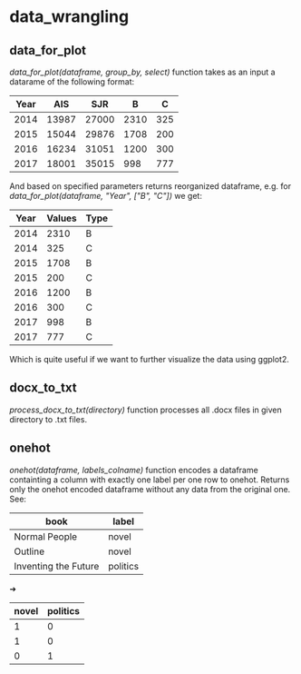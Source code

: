 # data_wrangling

## data_for_plot

_data_for_plot(dataframe, group_by, select)_ function takes as an input a datarame of the following format:

|  Year  |  AIS  |  SJR  |   B   |  C  | 
|--------|-------|-------|-------|-----|
|  2014  | 13987 | 27000 | 2310  | 325 |
|  2015  | 15044 | 29876 | 1708  | 200 |
|  2016  | 16234 | 31051 | 1200  | 300 |
|  2017  | 18001 | 35015 | 998   | 777 |

And based on specified parameters returns reorganized dataframe, e.g. for _data_for_plot(dataframe, "Year", ["B", "C"])_ we get:

|  Year  | Values |  Type |
|--------|--------|-------|
|  2014  | 2310   | B     |
|  2014  | 325    | C     |
|  2015  | 1708   | B     |
|  2015  | 200    | C     |
|  2016  | 1200   | B     |
|  2016  | 300    | C     |
|  2017  | 998    | B     |
|  2017  | 777    | C     |

Which is quite useful if we want to further visualize the data using ggplot2.  

## docx_to_txt

_process_docx_to_txt(directory)_ function processes all .docx files in given directory to .txt files.  


## onehot

_onehot(dataframe, labels_colname)_ function encodes a dataframe containting a column with exactly one label per one row to onehot. Returns only the onehot encoded dataframe without any data from the original one. See:

| book                 | label    |
|----------------------|----------|
| Normal People        | novel    |
| Outline              | novel    |
| Inventing the Future | politics |

➜

| novel | politics |
|-------|----------|
| 1     | 0        |
| 1     | 0        |
| 0     | 1        |

